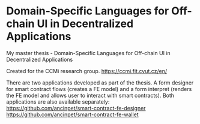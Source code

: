 # Domain-Specific Languages for Off-chain UI in Decentralized Applications
My master thesis - Domain-Specific Languages for Off-chain UI in Decentralized Applications

Created for the CCMi research group. https://ccmi.fit.cvut.cz/en/

There are two applications developed as part of the thesis.
A form designer for smart contract flows (creates a FE model) and a form interpret (renders the FE model and allows user to interact with smart contracts).
Both applications are also available separately:
https://github.com/ancinpet/smart-contract-fe-designer
https://github.com/ancinpet/smart-contract-fe-wallet
